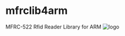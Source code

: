 # mfrclib4arm
MFRC-522 Rfid Reader Library for ARM
![logo](https://github.com/stsdc/mfrclib4arm/blob/master/Info/RFID-RC522.JPG)
